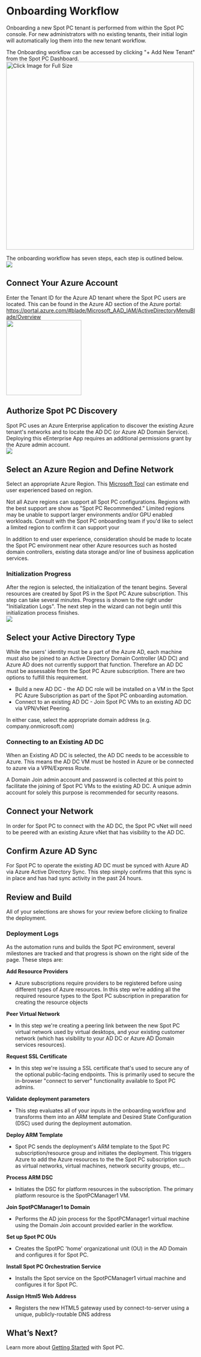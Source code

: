 <meta name="robots" content="noindex">


# Onboarding Workflow
Onboarding a new Spot PC tenant is performed from within the Spot PC console.  For new administrators with no existing tenants, their initial login will automatically log them into the new tenant workflow.

The Onboarding workflow can be accessed by clicking "+ Add New Tenant" from the Spot PC Dashboard.<br> <a href="https://docs.spot.io/spot-pc/_media/onboarding-workflow-01.png" target="_blank"><img src="/spot-pc/_media/onboarding-workflow-01.png" alt="Click Image for Full Size" width="500"> </a>

The onboarding workflow has seven steps, each step is outlined below.<br><img src="/spot-pc/_media/onboarding-workflow-02.png" />

## Connect Your Azure Account
Enter the Tenant ID for the Azure AD tenant where the Spot PC users are located.  This can be found in the Azure AD section of the Azure portal: https://portal.azure.com/#blade/Microsoft_AAD_IAM/ActiveDirectoryMenuBlade/Overview<br><img src="/spot-pc/_media/onboarding-workflow-04.png" width="200" />

## Authorize Spot PC Discovery
Spot PC uses an Azure Enterprise application to discover the existing Azure tenant's networks and to locate the AD DC (or Azure AD Domain Service).  Deploying this eEnterprise App requires an additional permissions grant by the Azure admin account.   <br><img src="/spot-pc/_media/onboarding-workflow-05.png" />

## Select an Azure Region and Define Network
Select an appropriate Azure Region. This [Microsoft Tool](https://azure.microsoft.com/en-us/services/virtual-desktop/assessment/) can estimate end user experienced based on region.

Not all Azure regions can support all Spot PC configurations.  Regions with the best support are show as "Spot PC Recommended."  Limited regions may be unable to support larger environments and/or GPU enabled workloads. Consult with the Spot PC onboarding team if you'd like to select a limited region to confirm it can support your

In addition to end user experience, consideration should be made to locate the Spot PC environment near other Azure resources such as hosted domain controllers, existing data storage and/or line of business application services.  

### Initialization Progress
After the region is selected, the initialization of the tenant begins.  Several resources are created by Spot PS in the Spot PC Azure subscription.  This step can take several minutes.  Progress is shown to the right under "Initialization Logs".  The next step in the wizard can not begin until this initialization process finishes.<br><img src="/spot-pc/_media/onboarding-workflow-02.png" />

## Select your Active Directory Type
While the users' identity must be a part of the Azure AD, each machine must also be joined to an Active Directory Domain Controller (AD DC) and Azure AD does not currently support that function.  Therefore an AD DC must be assessable from the Spot PC Azure subscription.  There are two options to fulfill this requirement.

 * Build a new AD DC - the AD DC role will be installed on a VM in the Spot PC Azure Subscription as part of the Spot PC onboarding automation.
 * Connect to an existing AD DC - Join Spot PC VMs to an existing AD DC via VPN/vNet Peering.

In either case, select the appropriate domain address (e.g. company.onmicrosoft.com)

### Connecting to an Existing AD DC
When an Existing AD DC is selected, the AD DC needs to be accessible to Azure.  This means the AD DC VM must be hosted in Azure or be connected to azure via a VPN/Express Route.

A Domain Join admin account and password is collected at this point to facilitate the joining of Spot PC VMs to the existing AD DC.  A unique admin account for solely this purpose is recommended for security reasons.

## Connect your Network
In order for Spot PC to connect with the AD DC, the Spot PC vNet will need to be peered with an existing Azure vNet that has visibility to the AD DC.  

## Confirm Azure AD Sync
For Spot PC to operate the existing AD DC must be synced with Azure AD via Azure Active Directory Sync.  This step simply confirms that this sync is in place and has had sync activity in the past 24 hours.

## Review and Build
All of your selections are shows for your review before clicking to finalize the deployment.

### Deployment Logs
As the automation runs and builds the Spot PC environment, several milestones are tracked and that progress is shown on the right side of the page.  These steps are:

**Add Resource Providers**
+ Azure subscriptions require providers to be registered before using different types of Azure resources.  In this step we're adding all the required resource types to the Spot PC subscription in preparation for creating the resource objects

**Peer Virtual Network**
+ In this step we're creating a peering link between the new Spot PC virtual network used by virtual desktops, and your existing customer network (which has visibility to your AD DC or Azure AD Domain services resources).  

**Request SSL Certificate**

+ In this step we're issuing a SSL certificate that's used to secure any of the optional public-facing endpoints.  This is primarily used to secure the in-browser "connect to server" functionality available to Spot PC admins.

**Validate deployment parameters**
+ This step evaluates all of your inputs in the onboarding workflow and transforms them into an ARM template and Desired State Configuration (DSC) used during the deployment automation.

**Deploy ARM Template**

+ Spot PC sends the deployment's ARM template to the Spot PC subscription/resource group and initiates the deployment.  This triggers Azure to add the Azure resources to the the Spot PC subscription such as virtual networks, virtual machines, network security groups, etc...

**Process ARM DSC**
+ Initiates the DSC for platform resources in the subscription.  The primary platform resource is the SpotPCManager1 VM.

**Join SpotPCManager1 to Domain**
+ Performs the AD join process for the SpotPCManager1 virtual machine using the Domain Join account provided earlier in the workflow.

**Set up Spot PC OUs**
+ Creates the SpotPC 'home' organizational unit (OU) in the AD Domain and configures it for Spot PC.

**Install Spot PC Orchestration Service**
+ Installs the Spot service on the SpotPCManager1 virtual machine and configures it for Spot PC.

**Assign Html5 Web Address**
+ Registers the new HTML5 gateway used by connect-to-server using a unique, publicly-routable DNS address

## What’s Next?

Learn more about [Getting Started](spot-pc/getting-started) with Spot PC.
